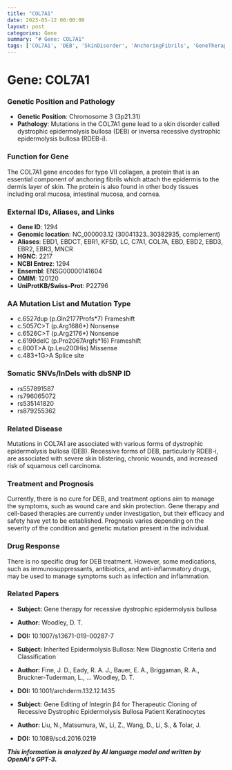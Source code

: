 ```yaml
---
title: "COL7A1"
date: 2023-05-12 00:00:00
layout: post
categories: Gene
summary: "# Gene: COL7A1"
tags: ['COL7A1', 'DEB', 'SkinDisorder', 'AnchoringFibrils', 'GeneTherapy', 'SomaticMutations', 'DrugResponse', 'Prognosis']
---
```


# Gene: COL7A1
    
### Genetic Position and Pathology

- **Genetic Position**: Chromosome 3 (3p21.31)
- **Pathology**: Mutations in the COL7A1 gene lead to a skin disorder called dystrophic epidermolysis bullosa (DEB) or inversa recessive dystrophic epidermolysis bullosa (RDEB-i).

### Function for Gene

The COL7A1 gene encodes for type VII collagen, a protein that is an essential component of anchoring fibrils which attach the epidermis to the dermis layer of skin. The protein is also found in other body tissues including oral mucosa, intestinal mucosa, and cornea.

### External IDs, Aliases, and Links

- **Gene ID**: 1294
- **Genomic location**: NC_000003.12 (30041323..30382935, complement)
- **Aliases**: EBD1, EBDCT, EBR1, KFSD, LC, C7A1, COL7A, EBD, EBD2, EBD3, EBR2, EBR3, MNCR
- **HGNC**: 2217
- **NCBI Entrez**: 1294
- **Ensembl**: ENSG00000141604
- **OMIM**: 120120
- **UniProtKB/Swiss-Prot**: P22796

### AA Mutation List and Mutation Type

- c.6527dup (p.Gln2177Profs*7) Frameshift
- c.5057C>T (p.Arg1686*) Nonsense
- c.6526C>T (p.Arg2176*) Nonsense
- c.6199delC (p.Pro2067Argfs*16) Frameshift
- c.600T>A (p.Leu200His) Missense
- c.483+1G>A Splice site

### Somatic SNVs/InDels with dbSNP ID

- rs557891587
- rs796065072
- rs535141820
- rs879255362

### Related Disease

Mutations in COL7A1 are associated with various forms of dystrophic epidermolysis bullosa (DEB). Recessive forms of DEB, particularly RDEB-i, are associated with severe skin blistering, chronic wounds, and increased risk of squamous cell carcinoma.

### Treatment and Prognosis

Currently, there is no cure for DEB, and treatment options aim to manage the symptoms, such as wound care and skin protection. Gene therapy and cell-based therapies are currently under investigation, but their efficacy and safety have yet to be established. Prognosis varies depending on the severity of the condition and genetic mutation present in the individual.

### Drug Response

There is no specific drug for DEB treatment. However, some medications, such as immunosuppressants, antibiotics, and anti-inflammatory drugs, may be used to manage symptoms such as infection and inflammation.

### Related Papers

- **Subject:** Gene therapy for recessive dystrophic epidermolysis bullosa
- **Author:** Woodley, D. T.
- **DOI:** 10.1007/s13671-019-00287-7

- **Subject:** Inherited Epidermolysis Bullosa: New Diagnostic Criteria and Classification
- **Author:** Fine, J. D., Eady, R. A. J., Bauer, E. A., Briggaman, R. A., Bruckner-Tuderman, L., … Woodley, D. T.
- **DOI:** 10.1001/archderm.132.12.1435

- **Subject:** Gene Editing of Integrin β4 for Therapeutic Cloning of Recessive Dystrophic Epidermolysis Bullosa Patient Keratinocytes
- **Author:** Liu, N., Matsumura, W., Li, Z., Wang, D., Li, S., & Tolar, J.
- **DOI:** 10.1089/scd.2016.0219

**_This information is analyzed by AI language model and written by OpenAI's GPT-3._**